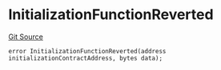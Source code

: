 # InitializationFunctionReverted
[Git Source](https://github.com/thrackle-io/tron/blob/bb9fb29098b7e62d948f810420d516cd6ca78012/src/client/token/handler/diamond/HandlerDiamondLib.sol)


```solidity
error InitializationFunctionReverted(address initializationContractAddress, bytes data);
```

